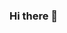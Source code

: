 ### Hi there 👋

<!--
**junyaokh822/junyaokh822** is a ✨ _special_ ✨ repository because its `README.md` (this file) appears on your GitHub profile.

Here are some ideas to get you started:

- 🔭 I’m currently working on a Capstone project
- 🌱 I’m currently learning PERN
- 👯 I’m looking to collaborate on the full-stack development project
- 🤔 I’m looking for help with AWS deployment
- 💬 Ask me about ... Anything you're interested in relating to coding
- 📫 How to reach me: [Gmail]"junyaokh822@gmail.com"
- 😄 Pronouns: He/Him
- ⚡ Fun fact: ... Just start learning full-stack coding
-->
